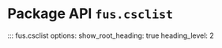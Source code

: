 # Package API `fus.csclist`

::: fus.csclist
    options:
      show_root_heading: true
      heading_level: 2
